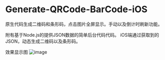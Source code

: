 # Generate-QRCode-BarCode-iOS
原生代码生成二维码和条形码，点击图片全屏显示。手动以及倒计时刷新功能。

附有基于Node.js的提供JSON数据的简单后台代码代码。
iOS端通过获取到的JSON，动态生成二维码以及条形码。

效果显示图
![image](https://github.com/XueSeason/Generate-QRCode-BarCode-iOS/demo.gif)

